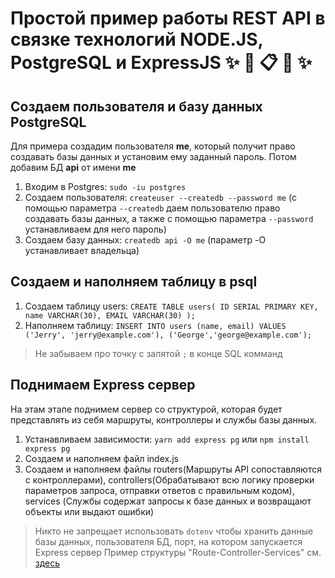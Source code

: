 # Простой пример работы REST API в связке технологий **NODE.JS**, **PostgreSQL** и **ExpressJS** ✨ 📗 📋 🚂 ✨

## Создаем пользователя и базу данных PostgreSQL

Для примера создадим пользователя **me**, который получит право создавать базы данных и установим ему заданный пароль. Потом добавим БД **api** от имени **me**

1. Входим в Postgres: `sudo -iu postgres`
2. Создаем пользователя: `createuser --createdb --password me` (c помощью параметра `--createdb` даем пользователю право создавать базы данных, а также с помощью параметра `--password` устанавливаем для него пароль)
3. Создаем базу данных: `createdb api -O me` (параметр -O устанавливает владельца)

## Создаем и наполняем таблицу в psql

1. Создаем таблицу users: `CREATE TABLE users(
    ID SERIAL PRIMARY KEY,
    name VARCHAR(30),
    EMAIL VARCHAR(30)
);`
2. Наполняем таблицу: `INSERT INTO users (name, email) VALUES ('Jerry', 'jerry@example.com'), ('George','george@example.com');`
> Не забываем про точку с запятой `;` в конце SQL комманд

## Поднимаем Express сервер

На этам этапе поднимем сервер со структурой, которая будет представлять из себя маршруты, контроллеры и службы базы данных.

1. Устанавливаем зависимости: `yarn add express pg` или `npm install express pg`
2. Создаем и наполняем файл index.js
3. Создаем и наполняем файлы routers(Маршруты API сопоставляются с контроллерами), controllers(Обрабатывают всю логику проверки параметров запроса, отправки ответов с правильным кодом), services (Службы содержат запросы к базе данных и возвращают объекты или выдают ошибки)
> Никто не запрещает использовать `dotenv` чтобы хранить данные базы данных, пользователя БД, порт, на котором запускается Express сервер
> Пример структуры "Route-Controller-Services" см. [здесь](https://sodocumentation.net/node-js/topic/10785/route-controller-service-structure-for-expressjs)
>  